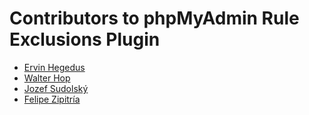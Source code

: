 # Contributors to phpMyAdmin Rule Exclusions Plugin

- [Ervin Hegedus](https://github.com/airween)
- [Walter Hop](https://github.com/lifeforms)
- [Jozef Sudolský](https://github.com/azurit)
- [Felipe Zipitría](https://github.com/fzipi)
